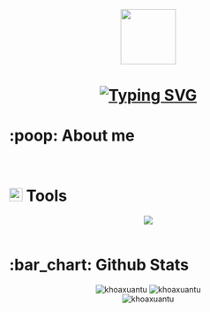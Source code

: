 <div id="header" align="center">
  <img src="https://media.giphy.com/media/VEzvhUTdejvdsItmbD/giphy.gif" width="100"/>
</div>
<!-- Social media -->
<div align="center">

</div>
<!-- https://media.giphy.com/media/gjrYDwbjnK8x36xZIO/giphy.gif -->
<!-- https://media.giphy.com/media/WSBeyxvC1jH496xQGA/giphy.gif -->
<!-- https://media.giphy.com/media/Xes8GCa4EGgve/giphy.gif -->
<!-- https://media.giphy.com/media/VEzvhUTdejvdsItmbD/giphy.gif -->
<!-- https://media.giphy.com/media/j0HjChGV0J44KrrlGv/giphy.gif -->
<!-- Hello World -->
<h1 align="center">
    <a href="https://git.io/typing-svg"><img src="https://readme-typing-svg.herokuapp.com?font=Fira+Code&size=24&pause=1000&center=true&vCenter=true&width=435&lines=Hey+there%2C+I'm+Tu+%F0%9F%91%8B" alt="Typing SVG" /></a>
</h1>

<!-- About me -->
<h1 align="left">:poop: About me</h1>
<!-- ```
- fdsafads
``` -->
<br>
<!-- Tools -->
<h1 align="left"> <img src="https://media.giphy.com/media/QssGEmpkyEOhBCb7e1/giphy.gif" width="24"> Tools </h1>
<div align="center">
    <a href="https://skillicons.dev">
        <img src="https://skillicons.dev/icons?i=cpp,c,py,flask,html,css,js,bootstrap,pytorch,sqlite,docker,heroku,gcp,firebase,git,github,githubactions,unity,linux,visualstudio,vscode,matlab,autocad">
    </a>
</div>
<br>


<!-- Github Stats -->
<h1 align="left">
    :bar_chart: Github Stats
</h1>
<div align="center">
    <img src="https://github-readme-stats.vercel.app/api?username=khoaxuantu&theme=github_dark&show_icons=true&include_all_commits=true&count_private=true" alt="khoaxuantu">
    <img src="https://streak-stats.demolab.com?user=khoaxuantu&theme=github-dark-blue" alt="khoaxuantu">
</div>
<div align="center">
    <img src="https://github-readme-stats.vercel.app/api/top-langs/?username=khoaxuantu&layout=compact&include_all_commits=true&theme=github_dark" alt="khoaxuantu">
</div>
<br>